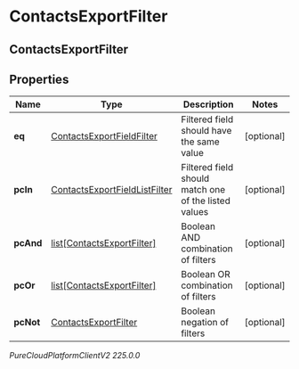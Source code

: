 # ContactsExportFilter

## ContactsExportFilter

## Properties

|Name | Type | Description | Notes|
|------------ | ------------- | ------------- | -------------|
| **eq** | [ContactsExportFieldFilter](ContactsExportFieldFilter) | Filtered field should have the same value | [optional] |
| **pcIn** | [ContactsExportFieldListFilter](ContactsExportFieldListFilter) | Filtered field should match one of the listed values | [optional] |
| **pcAnd** | [list[ContactsExportFilter]](ContactsExportFilter) | Boolean AND combination of filters | [optional] |
| **pcOr** | [list[ContactsExportFilter]](ContactsExportFilter) | Boolean OR combination of filters | [optional] |
| **pcNot** | [ContactsExportFilter](ContactsExportFilter) | Boolean negation of filters | [optional] |



_PureCloudPlatformClientV2 225.0.0_
